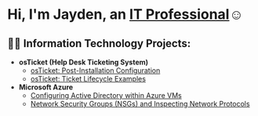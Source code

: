 <h1>Hi, I'm Jayden, an <a href="https://linkedin.com/in/jaydendestin">IT Professional</a>☺</h1>

<h2>👨‍💻 Information Technology Projects:</h2>

- <b>osTicket (Help Desk Ticketing System)</b>
  - [osTicket: Post-Installation Configuration](https://github.com/JaydenDestin/post-install-config)
  - [osTicket: Ticket Lifecycle Examples](https://github.com/JaydenDestin/ticket-lifecycle)
- <b>Microsoft Azure</b>
  - [Configuring Active Directory within Azure VMs](https://github.com/JaydenDestin/configure-ad)
  - [Network Security Groups (NSGs) and Inspecting Network Protocols](https://github.com/JaydenDestin/azure-network-protocols)


